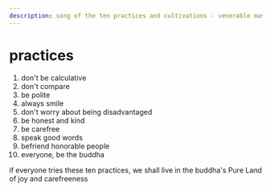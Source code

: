 ```yaml
---
description: song of the ten practices and cultivations - venerable master hsing yun
---
```


# practices

1. don't be calculative
2. don't compare
3. be polite
4. always smile
5. don't worry about being disadvantaged
6. be honest and kind
7. be carefree
8. speak good words
9. befriend honorable people
10. everyone, be the buddha

if everyone tries these ten practices, we shall live in the buddha's Pure Land of joy and carefreeness
